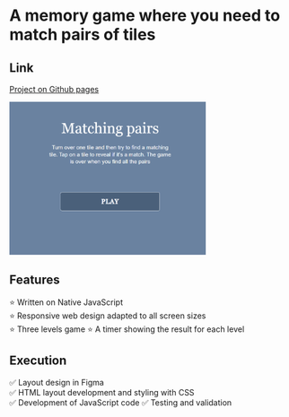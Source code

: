 # A memory game where you need to match pairs of tiles

## Link
[Project on Github pages](https://tatianamoseeva.github.io/matchpairs/)

<img src="https://github.com/TatianaMoseeva/matchpairs/blob/main/match_gif.gif" width="350" />

## Features 

:star: Written on Native JavaScript  
:star: Responsive web design adapted to all screen sizes  
:star: Three levels game 
:star: A timer showing the result for each level  

## Execution

:white_check_mark: Layout design in Figma  
:white_check_mark: HTML layout development and styling with CSS  
:white_check_mark: Development of JavaScript code
:white_check_mark: Testing and validation  
